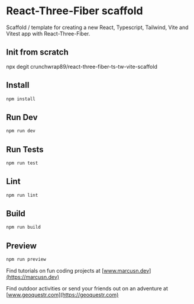 # React-Three-Fiber scaffold

Scaffold / template for creating a new React, Typescript, Tailwind, Vite and Vitest app with React-Three-Fiber.

## Init from scratch

npx degit crunchwrap89/react-three-fiber-ts-tw-vite-scaffold

## Install

```bash
npm install
```

## Run Dev

```bash
npm run dev
```

## Run Tests

```bash
npm run test
```

## Lint

```bash
npm run lint
```

## Build

```bash
npm run build
```

## Preview

```bash
npm run preview
```

Find tutorials on fun coding projects at
[www.marcusn.dev](https://marcusn.dev)

Find outdoor activities or send your friends out on an adventure at [www.geoquestr.com](https://geoquestr.com)
